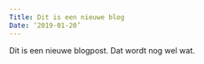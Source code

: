 ```yaml
---
Title: Dit is een nieuwe blog
Date: ‘2019-01-20’
---
```

Dit is een nieuwe blogpost. Dat wordt nog wel wat.